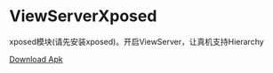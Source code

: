 # ViewServerXposed  
xposed模块(请先安装xposed)。开启ViewServer，让真机支持Hierarchy 
  
[Download Apk](https://github.com/guohuanwen/ViewServerXposed/blob/master/apk/MyXposedApp.apk)
